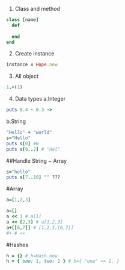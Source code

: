 1. Class and method
```Ruby
class [name]
  def
     
  end
end
```

2. Create instance
```Ruby
instance = Hope.new
```
3. All object
```Ruby
1.+(1)
```
4. Data types
a.Integer
```Ruby
puts 0.4 - 0.3 -> 
```
b.String
```Ruby
"Hello" + "world"
s="Hello"
puts s[0] #H
puts s[0..2] # "Hel"
```
##Handle String ~ Array

```Ruby
s="hello"
puts s[7..10] "" ???
```
#Array
```Ruby
a=[1,2,3]
```
```Ruby
a=[]
a << 1 # a[1]
a << [2,3] # a[1,2,3]
a+[[6,7]] # [1,2,3,[6,7]]
#+ # <<
```


#Hashes
```Ruby
h = {} # h=Hash.new
h = { one: 1, two: 2 } # h={ "one" => 1, }
```




